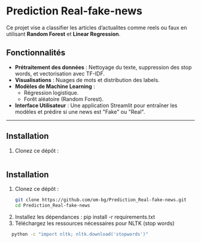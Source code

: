 # Prediction Real-fake-news
Ce projet vise a classifier les articles d’actualites comme reels ou faux en
utilisant **Random Forest** et **Linear Regression**.

## Fonctionnalités

- **Prétraitement des données** : Nettoyage du texte, suppression des stop words, et vectorisation avec TF-IDF.
- **Visualisations** : Nuages de mots et distribution des labels.
- **Modèles de Machine Learning** : 
  - Régression logistique.
  - Forêt aléatoire (Random Forest).
- **Interface Utilisateur** : Une application Streamlit pour entraîner les modèles et prédire si une news est "Fake" ou "Real".

  
---
## Installation

1. Clonez ce dépôt :
   ```bash
  ## Installation

1. Clonez ce dépôt :
   ```bash
   git clone https://github.com/om-bg/Prediction_Real-fake-news.git
   cd Prediction_Real-fake-news
2. Installez les dépendances :
   pip install -r requirements.txt
3. Téléchargez les ressources nécessaires pour NLTK (stop words) 
 ```bash
   python -c "import nltk; nltk.download('stopwords')"

